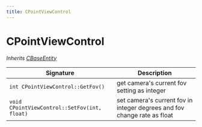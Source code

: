```yaml
---
title: CPointViewControl
---
```


# CPointViewControl

*Inherits [CBaseEntity](CBaseEntity)*

|Signature|Description|
|---|---|
| `int CPointViewControl::GetFov()` | get camera's current fov setting as integer | 
| `void CPointViewControl::SetFov(int, float)` | set camera's current fov in integer degrees and fov change rate as float | 

